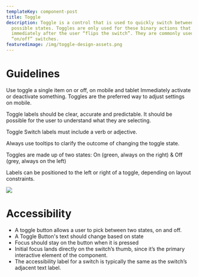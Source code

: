 ```yaml
---
templateKey: component-post
title: Toggle
description: Toggle is a control that is used to quickly switch between two
  possible states. Toggles are only used for these binary actions that occur
  immediately after the user “flips the switch”. They are commonly used for
  “on/off” switches.
featuredimage: /img/toggle-design-assets.png
---
```

# **Guidelines**

Use toggle a single item on or off, on mobile and tablet Immediately activate or deactivate something. Toggles are the preferred way to adjust settings on mobile.

Toggle labels should be clear, accurate and predictable. It should be possible for the user to understand what they are selecting.

Toggle Switch labels must include a verb or adjective.

 Always use tooltips to clarify the outcome of changing the toggle state.

Toggles are made up of two states: On (green, always on the right) & Off (grey, always on the left)

Labels can be positioned to the left or right of a toggle, depending on layout constraints.

![](/img/toogle.png)

# **Accessibility**

* A toggle button allows a user to pick between two states, on and off.
* A Toggle Button's text should change based on state
* Focus should stay on the button when it is pressed
* Initial focus lands directly on the switch’s thumb, since it’s the primary interactive element of the component.
* The accessibility label for a switch is typically the same as the switch’s adjacent text label.